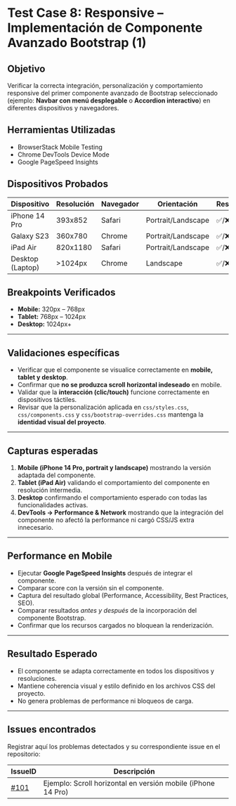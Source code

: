 # Test Case 8: Responsive – Implementación de Componente Avanzado Bootstrap (1)

## Objetivo
Verificar la correcta integración, personalización y comportamiento responsive del primer componente avanzado de Bootstrap seleccionado (ejemplo: **Navbar con menú desplegable** o **Accordion interactivo**) en diferentes dispositivos y navegadores.  

## Herramientas Utilizadas
- BrowserStack Mobile Testing  
- Chrome DevTools Device Mode  
- Google PageSpeed Insights  

## Dispositivos Probados
| Dispositivo       | Resolución | Navegador | Orientación         | Resultado |
|-------------------|------------|-----------|---------------------|-----------|
| iPhone 14 Pro     | 393x852    | Safari    | Portrait/Landscape  | ✅/❌ |
| Galaxy S23        | 360x780    | Chrome    | Portrait/Landscape  | ✅/❌ |
| iPad Air          | 820x1180   | Safari    | Portrait/Landscape  | ✅/❌ |
| Desktop (Laptop)  | >1024px    | Chrome    | Landscape           | ✅/❌ |

## Breakpoints Verificados
- **Mobile:** 320px – 768px  
- **Tablet:** 768px – 1024px  
- **Desktop:** 1024px+  

---

## Validaciones específicas
- Verificar que el componente se visualice correctamente en **mobile, tablet y desktop**.  
- Confirmar que **no se produzca scroll horizontal indeseado** en mobile.  
- Validar que la **interacción (clic/touch)** funcione correctamente en dispositivos táctiles.  
- Revisar que la personalización aplicada en `css/styles.css`, `css/components.css` y `css/bootstrap-overrides.css` mantenga la **identidad visual del proyecto**.  

---

## Capturas esperadas
1. **Mobile (iPhone 14 Pro, portrait y landscape)** mostrando la versión adaptada del componente.  
2. **Tablet (iPad Air)** validando el comportamiento del componente en resolución intermedia.  
3. **Desktop** confirmando el comportamiento esperado con todas las funcionalidades activas.  
4. **DevTools → Performance & Network** mostrando que la integración del componente no afectó la performance ni cargó CSS/JS extra innecesario.
---

## Performance en Mobile
- Ejecutar **Google PageSpeed Insights** después de integrar el componente.  
- Comparar score con la versión sin el componente. 
- Captura del resultado global (Performance, Accessibility, Best Practices, SEO).  
- Comparar resultados *antes y después* de la incorporación del componente Bootstrap.   
- Confirmar que los recursos cargados no bloquean la renderización.  

---

## Resultado Esperado
- El componente se adapta correctamente en todos los dispositivos y resoluciones.  
- Mantiene coherencia visual y estilo definido en los archivos CSS del proyecto.  
- No genera problemas de performance ni bloqueos de carga.  

---

## Issues encontrados
Registrar aquí los problemas detectados y su correspondiente issue en el repositorio:  

| IssueID | Descripción 
|----|-------------|
| [#101](https://github.com/tu-org/tu-repo/issues/101) | Ejemplo: Scroll horizontal en versión mobile (iPhone 14 Pro) 